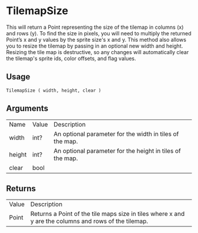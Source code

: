 # TilemapSize

This will return a Point representing the size of the tilemap in columns (x) and rows (y). To find the size in pixels, you will need to multiply the returned Point’s x and y values by the sprite size's x and y. This method also allows you to resize the tilemap by passing in an optional new width and height. Resizing the tile map is destructive, so any changes will automatically clear the tilemap's sprite ids, color offsets, and flag values.

## Usage

`TilemapSize ( width, height, clear )`

## Arguments

<table>
  <tr>
    <td>Name</td>
    <td>Value</td>
    <td>Description</td>
  </tr>
  <tr>
    <td>width</td>
    <td>int?</td>
    <td>An optional parameter for the width in tiles of the map.</td>
  </tr>
  <tr>
    <td>height</td>
    <td>int?</td>
    <td>An optional parameter for the height in tiles of the map.</td>
  </tr>
  <tr>
    <td>clear</td>
    <td>bool</td>
    <td></td>
  </tr>
</table>


## Returns

<table>
  <tr>
    <td>Value</td>
    <td>Description</td>
  </tr>
  <tr>
    <td>Point</td>
    <td>Returns a Point of the tile maps size in tiles where x and y are the columns and rows of the tilemap.</td>
  </tr>
</table>


